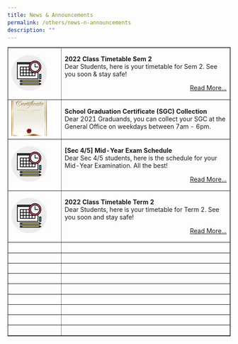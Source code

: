 ```yaml
---
title: News & Announcements
permalink: /others/news-n-announcements
description: ""
---
```

<table style="border-collapse: collapse; width: 100%;" border="1">
<tbody>
<tr>
<td style="width: 20%;"><img src="/images/news.jpg"></td>
<td style="width: 80%;"><p><strong>2022 Class Timetable Sem 2<br /></strong>Dear Students, here is your timetable for Sem 2. See you soon &amp; stay safe!</p>
<p style="text-align: right;"><a href="/information/class-timetable">Read More...</a></p></td>
</tr>
<tr>
<td style="width: 20%;"><img src="/images/cert.jpg"></td>
<td style="width: 80%;"><p><strong>School Graduation Certificate (SGC) Collection<br /></strong>Dear 2021 Graduands, you can collect your SGC at the General Office on weekdays between 7am - 6pm.</p></td>
</tr>
<tr>
<td style="width: 20%;"><img src="/images/news.jpg"></td>
<td style="width: 80%;"><p><strong>[Sec 4/5] Mid-Year Exam Schedule<br /></strong>Dear Sec 4/5 students, here is the schedule for your Mid-Year Examination. All the best!</p>
<p style="text-align: right;"><a href="https://fuchunsec.moe.edu.sg/information/examination-schedule">Read More...</a></p></td>
</tr>
<tr>
<td style="width: 20%;"><img src="/images/news.jpg"></td>
<td style="width: 80%;"><p><strong>2022 Class Timetable Term 2<br /></strong>Dear Students, here is your timetable for Term 2. See you soon and stay safe!</p>
<p style="text-align: right;"><a href="https://fuchunsec-moe-edu-sg-admin.cwp.sg/information/class-timetable">Read More...</a></p></td>
</tr>
<tr>
<td style="width: 24.0057%;">&nbsp;</td>
<td style="width: 75.9943%;">&nbsp;</td>
</tr>
<tr>
<td style="width: 24.0057%;">&nbsp;</td>
<td style="width: 75.9943%;">&nbsp;</td>
</tr>
<tr>
<td style="width: 24.0057%;">&nbsp;</td>
<td style="width: 75.9943%;">&nbsp;</td>
</tr>
<tr>
<td style="width: 24.0057%;">&nbsp;</td>
<td style="width: 75.9943%;">&nbsp;</td>
</tr>
<tr>
<td style="width: 24.0057%;">&nbsp;</td>
<td style="width: 75.9943%;">&nbsp;</td>
</tr>
<tr>
<td style="width: 24.0057%;">&nbsp;</td>
<td style="width: 75.9943%;">&nbsp;</td>
</tr>
<tr>
<td style="width: 24.0057%;">&nbsp;</td>
<td style="width: 75.9943%;">&nbsp;</td>
</tr>
<tr>
<td style="width: 24.0057%;">&nbsp;</td>
<td style="width: 75.9943%;">&nbsp;</td>
</tr>
<tr>
<td style="width: 24.0057%;">&nbsp;</td>
<td style="width: 75.9943%;">&nbsp;</td>
</tr>
</tbody>
</table>